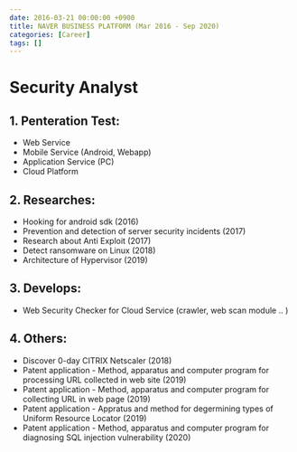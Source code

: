 ```yaml
---
date: 2016-03-21 00:00:00 +0900
title: NAVER BUSINESS PLATFORM (Mar 2016 - Sep 2020)
categories: [Career]
tags: []
---
```


# Security Analyst

## 1. Penteration Test:
- Web Service
- Mobile Service (Android, Webapp)
- Application Service (PC)
- Cloud Platform

## 2. Researches:
- Hooking for android sdk (2016)
- Prevention and detection of server security incidents (2017)
- Research about Anti Exploit  (2017)
- Detect ransomware on Linux (2018)
- Architecture of Hypervisor (2019)

## 3. Develops:
- Web Security Checker for Cloud Service (crawler, web scan module .. )

## 4. Others:
- Discover 0-day CITRIX Netscaler (2018)
- Patent application - Method, apparatus and computer program for processing URL collected in web site (2019)
- Patent application - Method, apparatus and computer program for collecting URL in web page (2019)
- Patent application - Appratus and method for degermining types of Uniform Resource Locator (2019)
- Patent application - Method, apparatus and computer program for diagnosing SQL injection vulnerability (2020)